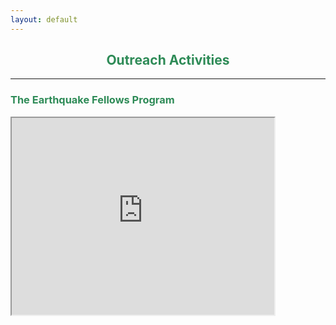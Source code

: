 ```yaml
---
layout: default
---
```


<h2 align="center" style="color:SeaGreen">
  Outreach Activities
</h2>

* * *

<h3 style="color:SeaGreen">
  The Earthquake Fellows Program
</h3>


<iframe width="420" height="315"
src="https://www.youtube.com/embed/yyukfXZEOFI">
</iframe>
